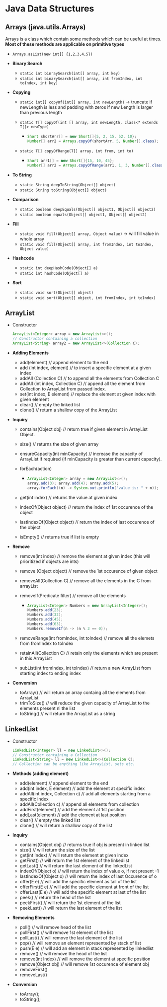 # Java Data Structures

## Arrays (java.utils.Arrays)

Arrays is a class which contain some methods which can be useful at times. **Most of these methods are applicable on primitive types**

- `Arrays.asList(new int[] {1,2,3,4,5})`

- **Binary Search**

  - `static int binraySearch(int[] array, int key)`
  - `static int binarySearch(int[] array, int fromIndex, int toIndex, int key)`

- **Copying**

  - `static int[] copyOf(int[] array, int newLength)`  -> truncate if newLength is less and padding with zeros if new Length is larger than previous length

  - `static T[] copyOf(int [] array, int newLength, class<? extends T[]> newType)`

    - ```java
      Short shortArr[] = new Short[]{5, 2, 15, 52, 10};
      Number[] arr2 = Arrays.copyOf(shortArr, 5, Number[].class);
      ```

  - `static T[] copyOfRange(T[] array, int from, int to)`

    - ```java
      Short arr1[] = new Short[]{15, 10, 45};
      Number[] arr2 = Arrays.copyOfRange(arr1, 1, 3, Number[].class);
      ```

- **To String**

  - `static String deepToString(Object[] object)`
  - `static String toString(Object[] object)`

- **Comparison**

  - `static boolean deepEquals(Object[] object1, Object[] object2)`
  - `static boolean equals(Object[] object1, Object[] object2)` 

- **Fill**

  - `static void fill(Object[] array, Object value)` -> will fill value in whole array
  - `static void fill(Object[] array, int fromIndex, int toIndex, Object value)`

- **Hashcode**

  - `static int deepHashCode(Object[] a)`
  - `static int hashCode(Object[] a)`

- **Sort**

  - `static void sort(Object[] object)`
  - `static void sort(Object[] object, int fromIndex, int toIndex)`

  

## ArrayList

- Constructor

  ```java
  ArrayList<Integer> array = new ArrayList<>();
  // Constructor containing a collection
  ArrayList<String> array2 = new ArrayList<>(Collection C);
  ```

- **Adding Elements**

  - add(element)        // append element to the end
  - add (int index, element)      // to insert a specific element at a given index
  - addAll (Collection C)       // to append all the elements from Collection C
  - addAll (int index, Collection C)      // append all the element from Collection to ArrayList from passed index.
  - set(int index, E element)     // replace the element at given index with given element 
  - clear()       // empty the linked list
  - clone()      // return a shallow copy of the ArrayList

- **Inquiry**

  - contains(Object obj)	// return true if given element in ArrayList Object.

  - size()       // returns the size of given array

  - ensureCapacity(int minCapacity)     // increase the capacity of ArrayList if required (if minCapacity is greater than current capacity).

  - forEach(action)

    - ```java
      ArrayList<Integer> array = new ArrayList<>();
      array.add(3); array.add(4); array.add(5);
      array.forEach((n) -> System.out.println("value is: " + n));
      ```

  - get(int index)    // returns the value at given index

  - indexOf(Object object)     // return the index of 1st occurence of the object

  - lastIndexOf(Object object)      // return the index of last occurence of the object

  - isEmpty()        // returns true if list is empty

- **Remove**

  - remove(int index)      // remove the element at given index (this will prioritized if objects are ints)

  - remove (Object object)     // remove the 1st occurence of given object 

  - removeAll(Collection C)    // remove all the elements in the C from arrayList

  - removeIf(Predicate filter)    // remove all the elements

    - ```java
      ArrayList<Integer> Numbers = new ArrayList<Integer>();
      Numbers.add(23);
      Numbers.add(32);
      Numbers.add(45);
      Numbers.add(63);
      Numbers.removeIf(n -> (n % 3 == 0));
      ```

  - removeRange(int fromIndex, int toIndex)      // remove all the elemets from fromIndex to toIndex

  - retainAll(Collection C)      // retain only the elements which are present in this ArrayList

  - subList(int fromIndex, int toIndex)     // return a new ArrayList from starting index to ending index

- **Conversion**

  - toArray()     // will return an array containg all the elements from ArrayList
  - trimToSize()    // will reduce the given capacity of ArrayList to the elements present ni the list
  - toString()    // will return the ArrayList as a string

  

## LinkedList

- Constructor

  ```java
  LinkedList<Integer> ll = new LinkedList<>();
  // Constructor containing a Collection
  LinkedList<String> ll = new LinkedList<>(Collection C);
  // Collection can be anything like ArrayList, sets etc.
  ```

- **Methods (adding element)**

  - add(element)		// append element to the end
  - add(int index, E element)       // add the element at specific index
  - addAll(int index, Collection<E> c)      // add all elements starting from a specific index
  - addAll(Collection<E> c)       // append all elements from collection
  - addFirst(element)      // add the element at 1st position
  - addLast(element)       // add the element at last position
  - clear()      // empty the linked list
  - clone()     // will return a shallow copy of the list

- **Inquiry**

  - contains(Object obj)      // returns true if obj is present in linked list
  - size()     // will return the size of the list
  - get(int Index)	   // will return the element at given index
  - getFirst()      // will return the 1st element of the linkedlist
  - getLast()      // will return the last element of the linkedList
  - indexOf(Object o)     // will  return the index of value o, if not present -1
  - lastIndexOf(Object o)   // will return the index of last Occurence of o
  - offer(E e)    // will add the specific element as tail of the list
  - offerFirst(E e)   // will add the specific element at front of the list
  - offerLast(E e)   // will add the specific element at last of the list
  - peek()	// return the head of the list
  - peekFirst()    // will return the 1st element of the list
  - peekLast()     // will return the last element of the list

- **Removing Elements**

  - poll()       // will remove head of the list
  - pollFirst()      // will remove 1st element of the list
  - pollLast()       // will remove the last element of the list
  - pop()        // will remove an element represented by stack of list
  - push(E e)    // will add an element in stack represented by linkedlist
  - remove()     // will remove the head of the list
  - remove(int Index)    // will remove the element at specific position
  - remove(Object obj)    // will remove 1st occurence of element obj
  - removeFirst()
  - removeLast() 

- **Conversion**

  - toArray();
  - toString();



